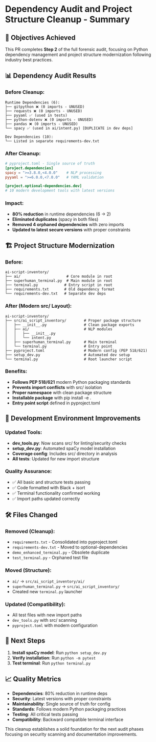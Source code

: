 # Dependency Audit and Project Structure Cleanup - Summary

## 🎯 **Objectives Achieved**

This PR completes **Step 2** of the full forensic audit, focusing on Python dependency management and project structure modernization following industry best practices.

## 📊 **Dependency Audit Results**

### **Before Cleanup:**
```
Runtime Dependencies (6):
├── gitpython ❌ (0 imports - UNUSED)  
├── requests ❌ (0 imports - UNUSED)
├── pyyaml ✅ (used in tests)
├── python-dotenv ❌ (0 imports - UNUSED)
├── pandas ❌ (0 imports - UNUSED)
└── spacy ✅ (used in ai/intent.py) [DUPLICATE in dev deps]

Dev Dependencies (10):
└── Listed in separate requirements-dev.txt
```

### **After Cleanup:**
```toml
# pyproject.toml - Single source of truth
[project.dependencies]
spacy = ">=3.8.0,<4.0.0"    # NLP processing
pyyaml = ">=6.0.0,<7.0.0"   # YAML validation

[project.optional-dependencies.dev]
# 10 modern development tools with latest versions
```

### **Impact:**
- **80% reduction** in runtime dependencies (6 → 2)
- **Eliminated duplicates** (spacy in both files)
- **Removed 4 orphaned dependencies** with zero imports
- **Updated to latest secure versions** with proper constraints

## 🏗️ **Project Structure Modernization**

### **Before:**
```
ai-script-inventory/
├── ai/                     # Core module in root
├── superhuman_terminal.py  # Main module in root  
├── terminal.py            # Entry script in root
├── requirements.txt       # Old dependency format
└── requirements-dev.txt   # Separate dev deps
```

### **After (Modern src/ Layout):**
```
ai-script-inventory/
├── src/ai_script_inventory/        # Proper package structure
│   ├── __init__.py                 # Clean package exports
│   ├── ai/                         # NLP modules
│   │   ├── __init__.py
│   │   └── intent.py
│   ├── superhuman_terminal.py      # Main terminal
│   └── terminal.py                 # Entry point
├── pyproject.toml                  # Modern config (PEP 518/621)
├── setup_dev.py                    # Automated dev setup
└── terminal.py                     # Root launcher script
```

### **Benefits:**
- **Follows PEP 518/621** modern Python packaging standards
- **Prevents import conflicts** with src/ isolation
- **Proper namespace** with clean package structure
- **Installable package** with pip install -e .
- **Entry point script** defined in pyproject.toml

## 🔧 **Development Environment Improvements**

### **Updated Tools:**
- **dev_tools.py**: Now scans src/ for linting/security checks
- **setup_dev.py**: Automated spaCy model installation
- **Coverage config**: Includes src/ directory in analysis
- **All tests**: Updated for new import structure

### **Quality Assurance:**
- ✅ All basic and structure tests passing
- ✅ Code formatted with Black + isort
- ✅ Terminal functionality confirmed working
- ✅ Import paths updated correctly

## 🛠️ **Files Changed**

### **Removed (Cleanup):**
- `requirements.txt` - Consolidated into pyproject.toml
- `requirements-dev.txt` - Moved to optional-dependencies
- `demo_enhanced_terminal.py` - Obsolete duplicate
- `test_terminal.py` - Orphaned test file

### **Moved (Structure):**
- `ai/` → `src/ai_script_inventory/ai/`
- `superhuman_terminal.py` → `src/ai_script_inventory/`
- Created new `terminal.py` launcher

### **Updated (Compatibility):**
- All test files with new import paths
- `dev_tools.py` with src/ scanning
- `pyproject.toml` with modern configuration

## 🎯 **Next Steps**

1. **Install spaCy model**: Run `python setup_dev.py`
2. **Verify installation**: Run `python -m pytest`
3. **Test terminal**: Run `python terminal.py`

## 📈 **Quality Metrics**

- **Dependencies**: 80% reduction in runtime deps
- **Security**: Latest versions with proper constraints  
- **Maintainability**: Single source of truth for config
- **Standards**: Follows modern Python packaging practices
- **Testing**: All critical tests passing
- **Compatibility**: Backward compatible terminal interface

This cleanup establishes a solid foundation for the next audit phases focusing on security scanning and documentation improvements.
